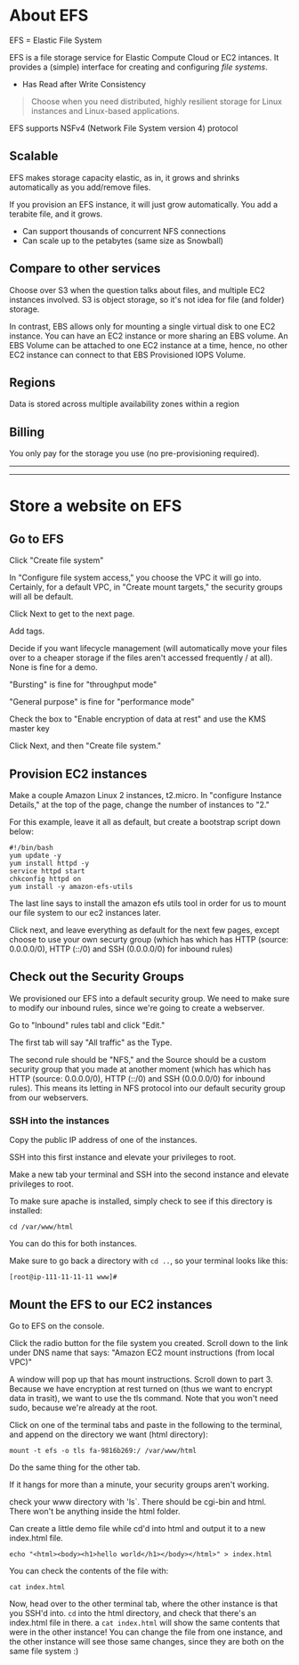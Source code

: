 # About EFS

EFS = Elastic File System

EFS is a file storage service for Elastic Compute Cloud or EC2 intances. It provides a (simple) interface for creating and configuring *file systems*.

* Has Read after Write Consistency

> Choose when you need distributed, highly resilient storage for Linux instances and Linux-based applications.

EFS supports NSFv4 (Network File System version 4) protocol

## Scalable

EFS makes storage capacity elastic, as in, it grows and shrinks automatically as you add/remove files.

If you provision an EFS instance, it will just grow automatically. You add a terabite file, and it grows. 

* Can support thousands of concurrent NFS connections
* Can scale up to the petabytes (same size as Snowball)

## Compare to other services

Choose over S3 when the question talks about files, and multiple EC2 instances involved. S3 is object storage, so it's not idea for file (and folder) storage.

In contrast, EBS allows only for mounting a single virtual disk to one EC2 instance. You can have an EC2 instance or more sharing an EBS volume. An EBS Volume can be attached to one EC2 instance at a time, hence, no other EC2 instance can connect to that EBS Provisioned IOPS Volume.

## Regions

Data is stored across multiple availability zones within a region

## Billing

You only pay for the storage you use (no pre-provisioning required).

--------
--------

# Store a website on EFS

## Go to EFS

Click "Create file system"

In "Configure file system access," you choose the VPC it will go into. Certainly, for a default VPC, in "Create mount targets," the security groups will all be default. 

Click Next to get to the next page.

Add tags. 

Decide if you want lifecycle management (will automatically move your files over to a cheaper storage if the files aren't accessed frequently / at all). None is fine for a demo.

"Bursting" is fine for "throughput mode"

"General purpose" is fine for "performance mode"

Check the box to "Enable encryption of data at rest" and use the KMS master key

Click Next, and then "Create file system."

## Provision EC2 instances

Make a couple Amazon Linux 2 instances, t2.micro. In "configure Instance Details," at the top of the page, change the number of instances to "2."

For this example, leave it all as default, but create a bootstrap script down below:
```
#!/bin/bash
yum update -y
yum install httpd -y
service httpd start
chkconfig httpd on
yum install -y amazon-efs-utils
```
The last line says to install the amazon efs utils tool in order for us to mount our file system to our ec2 instances later. 

Click next, and leave everything as default for the next few pages, except choose to use your own securty group (which has which has HTTP (source: 0.0.0.0/0), HTTP (::/0) and SSH (0.0.0.0/0) for inbound rules)

## Check out the Security Groups

We provisioned our EFS into a default security group. We need to make sure to modify our inbound rules, since we're going to create a webserver.

Go to "Inbound" rules tabl and click "Edit."

The first tab will say "All traffic" as the Type. 

The second rule should be "NFS," and the Source should be a custom security group that you made at another moment (which has which has HTTP (source: 0.0.0.0/0), HTTP (::/0) and SSH (0.0.0.0/0) for inbound rules). This means its letting in NFS protocol into our default security group from our webservers. 

### SSH into the instances
Copy the public IP address of one of the instances. 

SSH into this first instance and elevate your privileges to root. 

Make a new tab your terminal and SSH into the second instance and elevate privileges to root.  

To make sure apache is installed, simply check to see if this directory is installed: 
```
cd /var/www/html 
```
You can do this for both instances.

Make sure to go back a directory with `cd ..`, so your terminal looks like this:
```
[root@ip-111-11-11-11 www]#
```

## Mount the EFS to our EC2 instances

Go to EFS on the console.

Click the radio button for the file system you created. Scroll down to the link under DNS name that says: "Amazon EC2 mount instructions (from local VPC)"

A window will pop up that has mount instructions. Scroll down to part 3. Because we have encryption at rest turned on (thus we want to encrypt data in trasit), we want to use the tls command. Note that you won't need sudo, because we're already at the root. 

Click on one of the terminal tabs and paste in the following to the terminal, and append on the directory we want (html directory):
```
mount -t efs -o tls fa-9816b269:/ /var/www/html
```

Do the same thing for the other tab. 

If it hangs for more than a minute, your security groups aren't working.

check your www directory with 'ls`. There should be cgi-bin and html. There won't be anything inside the html folder. 

Can create a little demo file while cd'd into html and output it to a new index.html file.
```
echo "<html><body><h1>hello world</h1></body></html>" > index.html
```

You can check the contents of the file with:
```
cat index.html
```

Now, head over to the other terminal tab, where the other instance is that you SSH'd into. `cd` into the html directory, and check that there's an index.html file in there. a `cat index.html` will show the same contents that were in the other instance! You can change the file from one instance, and the other instance will see those same changes, since they are both on the same file system :) 